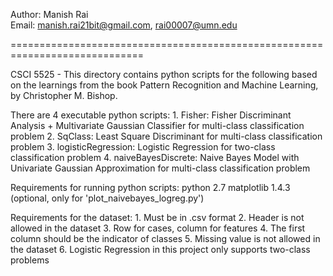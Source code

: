 Author: Manish Rai <br>
Email: manish.rai21bit@gmail.com, rai00007@umn.edu <br>

=============================================================================

CSCI 5525 - This directory contains python scripts for the following based on the learnings from the book Pattern Recognition and Machine Learning, by Christopher M. Bishop.

There are 4 executable python scripts:
    1. Fisher: Fisher Discriminant Analysis + Multivariate Gaussian Classifier for multi-class classification problem
    2. SqClass: Least Square Discriminant for multi-class classification problem
    3. logisticRegression: Logistic Regression for two-class classification problem
    4. naiveBayesDiscrete: Naive Bayes Model with Univariate Gaussian Approximation for multi-class classification problem

Requirements for running python scripts:
    python 2.7
    matplotlib 1.4.3 (optional, only for 'plot_naivebayes_logreg.py')

Requirements for the dataset:
    1. Must be in .csv format
    2. Header is not allowed in the dataset
    3. Row for cases, column for features
    4. The first column should be the indicator of classes
    5. Missing value is not allowed in the dataset
    6. Logistic Regression in this project only supports two-class problems
